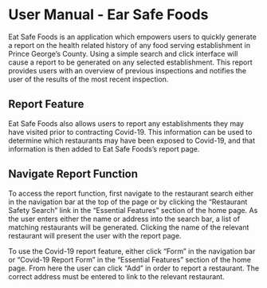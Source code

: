 # User Manual - Ear Safe Foods

Eat Safe Foods is an application which empowers users to quickly generate a report on the health related history of any food serving establishment in Prince George’s County. Using a simple search and click interface will cause a report to be generated on any selected establishment. This report provides users with an overview of previous inspections and notifies the user of the results of the most recent inspection. 

## Report Feature
Eat Safe Foods also allows users to report any establishments they may have visited prior to contracting Covid-19. This information can be used to determine which restaurants may have been exposed to Covid-19, and that information is then added to Eat Safe Foods’s report page.

## Navigate Report Function
To access the report function, first navigate to the restaurant search either in the navigation bar at the top of the page or by clicking the “Restaurant Safety Search” link in the “Essential Features” section of the home page. As the user enters either the name or address into the search bar, a list of matching restaurants will be generated. Clicking the name of the relevant restaurant will present the user with the report page.

To use the Covid-19 report feature, either click “Form” in the navigation bar or “Covid-19 Report Form” in the “Essential Features” section of the home page. From here the user can click “Add” in order to report a restaurant. The correct address must be entered to link to the relevant restaurant.